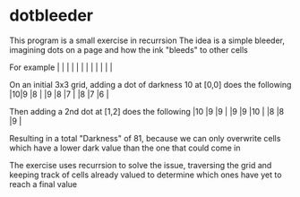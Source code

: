 # dotbleeder
This program is a small exercise in recurrsion
The idea is a simple bleeder, imagining dots on a page and how the ink "bleeds" to other cells

For example
| | | |
| | | |
| | | | 

On an initial 3x3 grid, adding a dot of darkness 10 at [0,0] does the following
|10|9 |8 |
|9 |8 |7 |
|8 |7 |6 |

Then adding a 2nd dot at [1,2] does the following
|10 |9 |9 |
|9 |9 |10 |
|8 |8 |9 |

Resulting in a total "Darkness" of 81, because we can only overwrite cells which have a lower dark value than the one that could come in

The exercise uses recurrsion to solve the issue, traversing the grid and keeping track of cells already valued to determine which ones have yet to reach a final value
